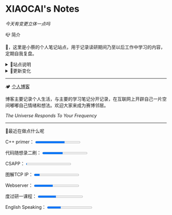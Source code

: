 # XIAOCAI's Notes

*今天有变更立体一点吗*

📪 简介

👋，这里是小蔡的个人笔记站点，用于记录读研期间乃至以后工作中学习的内容，定期自我复盘。

<details> <summary>🎏站点说明</summary>  

> 站点源文件来源[MurphyChen](https://docs.mphy.top/#/), 通过将博主源文件删改，保留自己需要的功能。主要用于记录，并不想过于折腾。
>
> 更多修改请参考[Docsify中文文档](https://docsify.js.org/#/zh-cn/)。
>
> [离线文档/源码](https://github.com/shixiaocaia/Docsify)在这，都可以悄悄拿走，记录自己学习和生活，注意标注源作者[MurphyChen](https://docs.mphy.top/#/)哦

</details>



<details> <summary>🚧更新变化</summary>  

> shell、cpp高亮渲染，注意同时引入cpp，c文件，否则无法生效。
>
> 解决了图片缩放问题`![](http://abc/2022.png ':size=70%')`，加入`':size=70%'`，这样缩放，不会影响fancybox。

</details>

---

🏕 [个人博客](https://shixiaocaia.fun)

博客主要记录个人生活，与主要的学习笔记分开记录，在互联网上开辟自己一片空间嘟嘟自己情绪和想法。欢迎大家来成为赛博邻居。

*The Universe Responds To Your Frequency*

---

🍳最近在做点什么呢

<p>
    <label for="file">C++ primer：</label>
    <progress max="790" value="516"></progress>
</p>
<p>
    <label for="file">代码随想录二刷：</label>
    <progress max="11" value="5"></progress>
</p>
<p>
    <label for="file">CSAPP：</label>
    <progress max="100" value="1"></progress>
</p>
<p>
    <label for="file">图解TCP IP：</label>
    <progress max="329" value="40"></progress>
</p>
<p>
    <label for="file">Webserver：</label>
    <progress max="100" value="42"></progress>
</p>
<p>
    <label for="file">度过研一课程：</label>
    <progress max="100" value="40"></progress>
</p>
<p>
    <label for="file">English Speaking：</label>
    <progress max="100" value="30"></progress>
</p>




